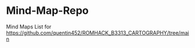 # Mind-Map-Repo

Mind Maps List for https://github.com/quentin452/ROMHACK_B3313_CARTOGRAPHY/tree/main